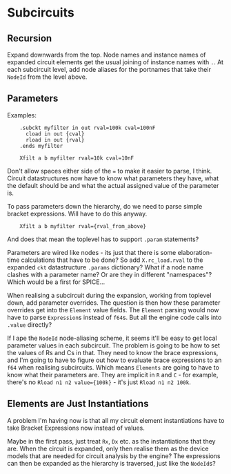 # Subcircuits


## Recursion
Expand downwards from the top. Node names and instance names of expanded circuit
elements get the usual joining of instance names with `.`.
At each subcircuit level, add node aliases for the portnames that take their
`NodeId` from the level above.

## Parameters

Examples:

```spice
    .subckt myfilter in out rval=100k cval=100nF
      cload in out {cval}
      rload in out {rval}
    .ends myfilter

    Xfilt a b myfilter rval=10k cval=10nF
```

Don't allow spaces either side of the `=` to make it easier to parse, I think.
Circuit datastructures now have to know what parameters they have, what the
default should be and what the actual assigned value of the parameter is.

To pass parameters down the hierarchy, do we need to parse simple bracket
expressions. Will have to do this anyway.

```spice
    Xfilt a b myfilter rval={rval_from_above}
```

And does that mean the toplevel has to support `.param` statements?

Parameters are wired like nodes - its just that there is some elaboration-time
calculations that have to be done? So add `X.rc_load.rval` to the expanded `ckt`
datastructure `.params` dictionary? What if a node name clashes with a parameter
name? Or are they in different "namespaces"? Which would be a first for SPICE...

When realising a subcircuit during the expansion, working from toplevel down,
add parameter overrides. The question is then how these parameter overrides get
into the `Element` value fields. The `Element` parsing would now have to parse
`Expression`s instead of `f64`s. But all the engine code calls into `.value`
directly?

If I ape the `NodeId` node-aliasing scheme, it seems it'll be easy to get local
parameter values in each subcircuit. The problem is going to be how to set the
values of Rs and Cs in that. They need to know the brace expressions, and I'm
going to have to figure out how to evaluate brace expressions to an `f64` when
realising subcircuits. Which means `Elements` are going to have to know what
their parameters are. They are implicit in `R` and `C` - for example, there's
no `Rload n1 n2 value={100k}` - it's just `Rload n1 n2 100k`.

## Elements are Just Instantiations
A problem I'm having now is that all my circuit element instantiations have
to take Bracket Expressions now instead of values.

Maybe in the first pass, just treat `Rx`, `Dx` etc. as the instantiations that
they are. When the circuit is expanded, only then realise them as the device
models that are needed for circuit analysis by the engine? The expressions can
then be expanded as the hierarchy is traversed, just like the `NodeId`s?


